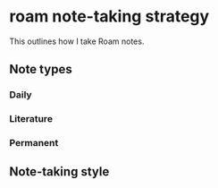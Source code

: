 # roam note-taking strategy

This outlines how I take Roam notes.


## Note types


### Daily


### Literature


### Permanent


## Note-taking style
